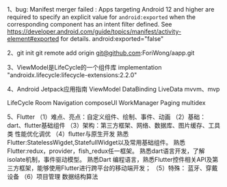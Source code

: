 1、bug: Manifest merger failed : Apps targeting Android 12 and higher are required to specify an explicit value for `android:exported` when the corresponding component has an intent filter defined. See https://developer.android.com/guide/topics/manifest/activity-element#exported for details.
android:exported="false"

2、git init
git remote add origin git@github.com:ForiWong/aapp.git

3、ViewModel是LifeCycle的一个组件库
implementation "androidx.lifecycle:lifecycle-extensions:2.2.0"

4、Android Jetpack应用指南
ViewModel
DataBinding
LiveData
mvvm、mvp

LifeCycle
Room
Navigation
composeUI
WorkManager
Paging
multidex

5、Flutter
（1）难点、亮点：自定义组件、绘制、事件、动画
（2）基础：dart、flutter基础组件
（3）架构：第三方框架、网络、数据库、图片缓存、工具类
性能优化调优
（4）flutter与原生开发
熟悉Flutter:StatelessWigdet,StatefullWidget以及常用基础组件。
熟悉Flutter:redux，provider，fish_redux任一框架。
熟悉dart语言开发，了解isolate机制，事件驱动模型。
熟悉Dart 编程语言，熟悉Flutter控件相关API及第三方框架，能够使用Flutter进行跨平台的移动端开发；
（5）特殊：
蓝牙、穿戴设备
（6）项目管理
数据结构算法

